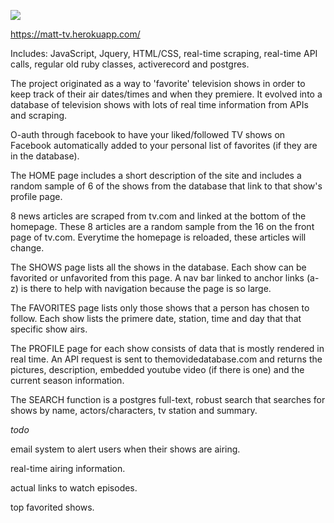 ![](https://matt-tv.herokuapp.com/assets/mtv_logo-dc062b89cca1ca3e9833c56582c97bad.png)

https://matt-tv.herokuapp.com/

Includes: JavaScript, Jquery, HTML/CSS, real-time scraping, real-time API calls, regular old ruby classes, activerecord and postgres.

The project originated as a way to 'favorite' television shows in order to keep track of their air dates/times and when they premiere. It evolved into a database of television shows with lots of real time information from APIs and scraping.

O-auth through facebook to have your liked/followed TV shows on Facebook automatically added to your personal list of favorites (if they are in the database).

The HOME page includes a short description of the site and includes a random sample of 6 of the shows from the database that link to that show's profile page. 

8 news articles are scraped from tv.com and linked at the bottom of the homepage. These 8 articles are a random sample from the 16 on the front page of tv.com. Everytime the homepage is reloaded, these articles will change.

The SHOWS page lists all the shows in the database. Each show can be favorited or unfavorited from this page. A nav bar linked to anchor links (a-z) is there to help with navigation because the page is so large.

The FAVORITES page lists only those shows that a person has chosen to follow. Each show lists the primere date, station, time and day that that specific show airs.

The PROFILE page for each show consists of data that is mostly rendered in real time. An API request is sent to themovidedatabase.com and returns the pictures, description, embedded youtube video (if there is one) and the current season information.

The SEARCH function is a postgres full-text, robust search that searches for shows by name, actors/characters, tv station and summary.

*todo*

email system to alert users when their shows are airing.

real-time airing information.

actual links to watch episodes.

top favorited shows.